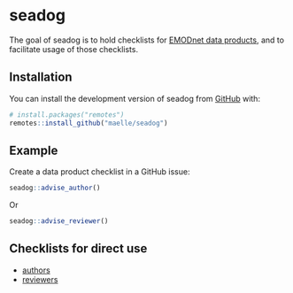 
# seadog

<!-- badges: start -->
<!-- badges: end -->

The goal of seadog is to hold checklists for [EMODnet data products](https://github.com/EMODnet/EMODnet-Biology-Project-Template-cookiecutter), and to facilitate usage of those checklists.

## Installation

You can install the development version of seadog from [GitHub](https://github.com/) with:

``` r
# install.packages("remotes")
remotes::install_github("maelle/seadog")
```

## Example

Create a data product checklist in a GitHub issue:

``` r
seadog::advise_author()
```

Or 

``` r
seadog::advise_reviewer()
```

## Checklists for direct use

* [authors](inst/author-checklist.md)
* [reviewers](inst/reviewer-checklist.md)
